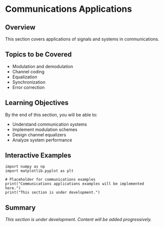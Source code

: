 # Communications Applications

## Overview

This section covers applications of signals and systems in communications.

## Topics to be Covered

- Modulation and demodulation
- Channel coding
- Equalization
- Synchronization
- Error correction

## Learning Objectives

By the end of this section, you will be able to:
- Understand communication systems
- Implement modulation schemes
- Design channel equalizers
- Analyze system performance

## Interactive Examples

```{code-cell} python
import numpy as np
import matplotlib.pyplot as plt

# Placeholder for communications examples
print("Communications applications examples will be implemented here.")
print("This section is under development.")
```

## Summary

*This section is under development. Content will be added progressively.*
